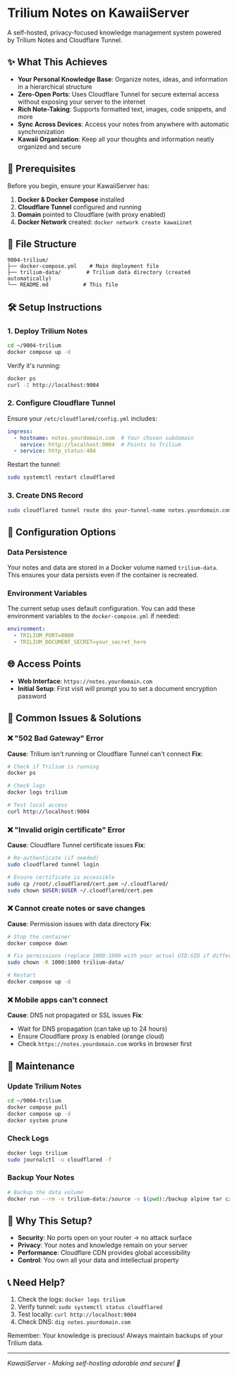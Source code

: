 # Trilium Notes on KawaiiServer

A self-hosted, privacy-focused knowledge management system powered by Trilium Notes and Cloudflare Tunnel.

## ✨ What This Achieves

- **Your Personal Knowledge Base**: Organize notes, ideas, and information in a hierarchical structure
- **Zero-Open Ports**: Uses Cloudflare Tunnel for secure external access without exposing your server to the internet
- **Rich Note-Taking**: Supports formatted text, images, code snippets, and more
- **Sync Across Devices**: Access your notes from anywhere with automatic synchronization
- **Kawaii Organization**: Keep all your thoughts and information neatly organized and secure

## 🚀 Prerequisites

Before you begin, ensure your KawaiiServer has:

1. **Docker & Docker Compose** installed
2. **Cloudflare Tunnel** configured and running
3. **Domain** pointed to Cloudflare (with proxy enabled)
4. **Docker Network** created: `docker network create kawaiinet`

## 📁 File Structure

```
9004-trilium/
├── docker-compose.yml    # Main deployment file
├── trilium-data/        # Trilium data directory (created automatically)
└── README.md           # This file
```

## 🛠️ Setup Instructions

### 1. Deploy Trilium Notes

```bash
cd ~/9004-trilium
docker compose up -d
```

Verify it's running:
```bash
docker ps
curl -I http://localhost:9004
```

### 2. Configure Cloudflare Tunnel

Ensure your `/etc/cloudflared/config.yml` includes:

```yaml
ingress:
  - hostname: notes.yourdomain.com  # Your chosen subdomain
    service: http://localhost:9004  # Points to Trilium
  - service: http_status:404
```

Restart the tunnel:
```bash
sudo systemctl restart cloudflared
```

### 3. Create DNS Record

```bash
sudo cloudflared tunnel route dns your-tunnel-name notes.yourdomain.com
```

## 🔧 Configuration Options

### Data Persistence

Your notes and data are stored in a Docker volume named `trilium-data`. This ensures your data persists even if the container is recreated.

### Environment Variables

The current setup uses default configuration. You can add these environment variables to the `docker-compose.yml` if needed:

```yaml
environment:
  - TRILIUM_PORT=8080
  - TRILIUM_DOCUMENT_SECRET=your_secret_here
```

## 🌐 Access Points

- **Web Interface**: `https://notes.yourdomain.com`
- **Initial Setup**: First visit will prompt you to set a document encryption password

## 🚨 Common Issues & Solutions

### ❌ "502 Bad Gateway" Error
**Cause**: Trilium isn't running or Cloudflare Tunnel can't connect
**Fix**:
```bash
# Check if Trilium is running
docker ps

# Check logs
docker logs trilium

# Test local access
curl http://localhost:9004
```

### ❌ "Invalid origin certificate" Error
**Cause**: Cloudflare Tunnel certificate issues
**Fix**:
```bash
# Re-authenticate (if needed)
sudo cloudflared tunnel login

# Ensure certificate is accessible
sudo cp /root/.cloudflared/cert.pem ~/.cloudflared/
sudo chown $USER:$USER ~/.cloudflared/cert.pem
```

### ❌ Cannot create notes or save changes
**Cause**: Permission issues with data directory
**Fix**:
```bash
# Stop the container
docker compose down

# Fix permissions (replace 1000:1000 with your actual UID:GID if different)
sudo chown -R 1000:1000 trilium-data/

# Restart
docker compose up -d
```

### ❌ Mobile apps can't connect
**Cause**: DNS not propagated or SSL issues
**Fix**:
- Wait for DNS propagation (can take up to 24 hours)
- Ensure Cloudflare proxy is enabled (orange cloud)
- Check `https://notes.yourdomain.com` works in browser first

## 🔄 Maintenance

### Update Trilium Notes
```bash
cd ~/9004-trilium
docker compose pull
docker compose up -d
docker system prune
```

### Check Logs
```bash
docker logs trilium
sudo journalctl -u cloudflared -f
```

### Backup Your Notes
```bash
# Backup the data volume
docker run --rm -v trilium-data:/source -v $(pwd):/backup alpine tar czf /backup/trilium-backup-$(date +%Y%m%d).tar.gz -C /source .
```

## 🎯 Why This Setup?

- **Security**: No ports open on your router → no attack surface
- **Privacy**: Your notes and knowledge remain on your server
- **Performance**: Cloudflare CDN provides global accessibility
- **Control**: You own all your data and intellectual property

## 📞 Need Help?

1. Check the logs: `docker logs trilium`
2. Verify tunnel: `sudo systemctl status cloudflared`
3. Test locally: `curl http://localhost:9004`
4. Check DNS: `dig notes.yourdomain.com`

Remember: Your knowledge is precious! Always maintain backups of your Trilium data.

---

*KawaiiServer - Making self-hosting adorable and secure! 💖*
